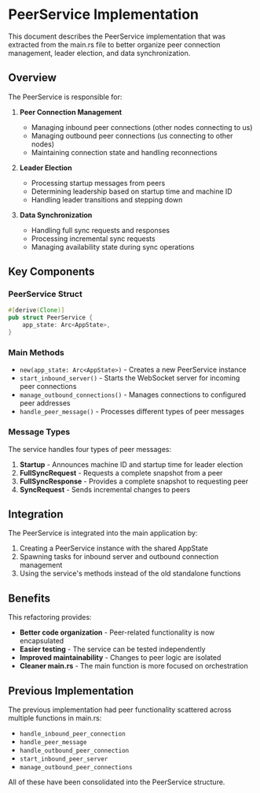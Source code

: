 # PeerService Implementation

This document describes the PeerService implementation that was extracted from the main.rs file to better organize peer connection management, leader election, and data synchronization.

## Overview

The PeerService is responsible for:

1. **Peer Connection Management**
   - Managing inbound peer connections (other nodes connecting to us)
   - Managing outbound peer connections (us connecting to other nodes)
   - Maintaining connection state and handling reconnections

2. **Leader Election**
   - Processing startup messages from peers
   - Determining leadership based on startup time and machine ID
   - Handling leader transitions and stepping down

3. **Data Synchronization**
   - Handling full sync requests and responses
   - Processing incremental sync requests
   - Managing availability state during sync operations

## Key Components

### PeerService Struct
```rust
#[derive(Clone)]
pub struct PeerService {
    app_state: Arc<AppState>,
}
```

### Main Methods

- `new(app_state: Arc<AppState>)` - Creates a new PeerService instance
- `start_inbound_server()` - Starts the WebSocket server for incoming peer connections
- `manage_outbound_connections()` - Manages connections to configured peer addresses
- `handle_peer_message()` - Processes different types of peer messages

### Message Types

The service handles four types of peer messages:

1. **Startup** - Announces machine ID and startup time for leader election
2. **FullSyncRequest** - Requests a complete snapshot from a peer
3. **FullSyncResponse** - Provides a complete snapshot to requesting peer
4. **SyncRequest** - Sends incremental changes to peers

## Integration

The PeerService is integrated into the main application by:

1. Creating a PeerService instance with the shared AppState
2. Spawning tasks for inbound server and outbound connection management
3. Using the service's methods instead of the old standalone functions

## Benefits

This refactoring provides:

- **Better code organization** - Peer-related functionality is now encapsulated
- **Easier testing** - The service can be tested independently
- **Improved maintainability** - Changes to peer logic are isolated
- **Cleaner main.rs** - The main function is more focused on orchestration

## Previous Implementation

The previous implementation had peer functionality scattered across multiple functions in main.rs:
- `handle_inbound_peer_connection`
- `handle_peer_message`
- `handle_outbound_peer_connection`
- `start_inbound_peer_server`
- `manage_outbound_peer_connections`

All of these have been consolidated into the PeerService structure.
